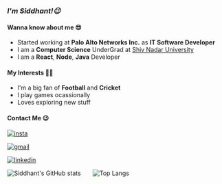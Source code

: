### _I'm Siddhant!😉_ ###

#### Wanna know about me 😎 ####
* Started working at **Palo Alto Networks Inc.** as **IT Software Developer**
* I am a **Computer Science** UnderGrad at [Shiv Nadar University](https://www.snu.edu.in/)
* I am a **React**, **Node**, **Java** Developer  

#### My Interests 👨‍💻 ####
* I'm a big fan of **Football** and **Cricket**
* I play games ocassionally 
* Loves exploring new stuff

#### Contact Me 😉 ####
[![insta](https://img.shields.io/badge/Instagram-E4405F?style=for-the-badge&logo=instagram&logoColor=white)](https://www.instagram.com/__siddhant.mittal__/)

[![gmail](https://img.shields.io/badge/Gmail-D14836?style=for-the-badge&logo=gmail&logoColor=white)](mailto:siddhantmittal2001@gmail.com?subject=GitHub)

[![linkedin](https://img.shields.io/badge/LinkedIn-0077B5?style=for-the-badge&logo=linkedin&logoColor=white)](https://www.linkedin.com/in/siddhant-mittal-9b56111a4)

![Siddhant's GitHub stats](https://github-readme-stats.vercel.app/api?username=siddhantmittal024&show_icons=true&count_private=true&theme=tokyonight) &nbsp; &nbsp; &nbsp; ![Top Langs](https://github-readme-stats.vercel.app/api/top-langs/?username=siddhantmittal024&layout=compact&theme=tokyonight)
